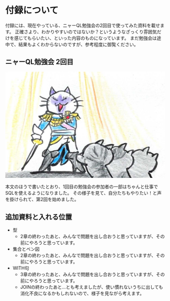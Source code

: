 # 付録について

付録には、現在やっている、ニャーQL勉強会の2回目で使ってみた資料を載せます。
正確さより、わかりやすいのではないか？というようなざっくり雰囲気だけを感じてもらいたい、といった内容のものになっています。
まだ勉強会は途中で、結果もよくわからないのですが、参考程度に御覧ください。

## ニャーQL勉強会 2回目

![with](../images/a_01_about_appendix/wannabe.jpg)

本文のほうで書いたとおり、1回目の勉強会の参加者の一部はちゃんと仕事でSQLを使えるようになりました。
その様子を見て、自分たちもやりたい！と声を掛けられて、第2回を始めました。

## 追加資料と入れる位置

- 型
  - 2章の終わったあと、みんなで問題を出し合おうと思っていますが、その前にやろうと思っています。
- 集合とベン図
  - 2章の終わったあと、みんなで問題を出し合おうと思っていますが、その前にやろうと思っています。
- WITH句
  - 3章の終わったあと、みんなで問題を出し合おうと思っていますが、その前にやろうと思っています。
  - JOINの終わったあと…とも考えましたが、使い慣れないうちに出しても消化不良になるかもしれないので、様子を見ながら考えます。
